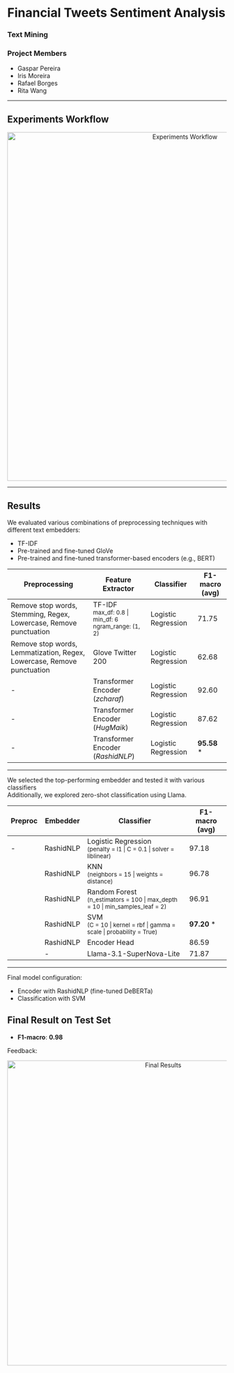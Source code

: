 # Financial Tweets Sentiment Analysis
### Text Mining 
### Project Members
- Gaspar Pereira  
- Iris Moreira  
- Rafael Borges  
- Rita Wang  

---

## Experiments Workflow

<p align="center">
  <img width="800" alt="Experiments Workflow" src="https://github.com/user-attachments/assets/82f28c37-1cbf-4c4c-9fb8-05774878c9c5" />
</p>

---

## Results

We evaluated various combinations of preprocessing techniques with different text embedders:
- TF-IDF
- Pre-trained and fine-tuned GloVe
- Pre-trained and fine-tuned transformer-based encoders (e.g., BERT)
  

| Preprocessing                                                                 | Feature Extractor                                                                 | Classifier          | F1-macro (avg) |
|------------------------------------------------------------------------------|----------------------------------------------------------------------------------|---------------------|----------------|
| Remove stop words, Stemming, Regex, Lowercase, Remove punctuation           | TF-IDF <br><sub>max_df: 0.8 \| min_df: 6 <br> ngram_range: (1, 2)</sub>         |  Logistic Regression                   | 71.75          |
| Remove stop words, Lemmatization, Regex, Lowercase, Remove punctuation      | Glove Twitter 200                                                                | Logistic Regression | 62.68          |
| -                                                                            | Transformer Encoder <br>(*zcharaf*)                                                              | Logistic Regression                     | 92.60          |
| -                                                                             | Transformer Encoder (*HugMaik*)                                                              | Logistic Regression                     | 87.62          |
| -                                                                             | Transformer Encoder (*RashidNLP*)                                                            | Logistic Regression                     | **95.58** *     |


---

We selected the top-performing embedder and tested it with various classifiers <br>
Additionally, we explored zero-shot classification using Llama.



| Preproc | Embedder   | Classifier        | F1-macro (avg) |
|---------|------------|-------------------|----------------|
| -       | RashidNLP  | Logistic Regression <br><sub>(penalty = l1 \| C = 0.1 \| solver = liblinear)</sub>         | 97.18          |
|         | RashidNLP           | KNN <br><sub>(neighbors = 15 \| weights = distance)</sub>                                   | 96.78          |
|         | RashidNLP           | Random Forest <br><sub>(n_estimators = 100 \| max_depth = 10 \| min_samples_leaf = 2)</sub> | 96.91          |
|         | RashidNLP           | SVM <br><sub>(C = 10 \| kernel = rbf \| gamma = scale \| probability = True)</sub>          | **97.20** *    |
|         | RashidNLP           | Encoder Head                                                                                 | 86.59          |
|         | -          | Llama-3.1-SuperNova-Lite                                                                      | 71.87          |


---

Final model configuration:
- Encoder with RashidNLP (fine-tuned DeBERTa)
- Classification with SVM 

## Final Result on Test Set

- **F1-macro**: **0.98**

Feedback:
<p align="center">
  <img width="700" alt="Final Results" src="https://github.com/user-attachments/assets/dd3dc757-b54f-420a-82cf-d1995eca3ea7" />
</p>
